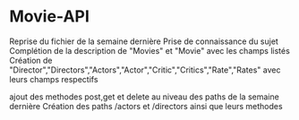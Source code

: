 # Movie-API
Reprise du fichier de la semaine dernière
Prise de connaissance du sujet
Complétion de la description de "Movies" et "Movie" avec les champs listés
Création de "Director","Directors","Actors","Actor","Critic","Critics","Rate","Rates" avec leurs champs respectifs


ajout des methodes post,get et delete au niveau des paths de la semaine dernière
Création des paths /actors et /directors ainsi que leurs methodes
